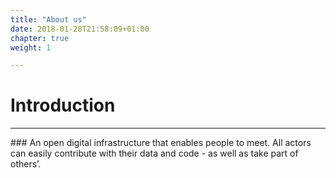 ```yaml
---
title: "About us"
date: 2018-01-28T21:58:09+01:00
chapter: true
weight: 1

---
```

# Introduction
<hr>
### An open digital infrastructure that enables people to meet. 
All actors can easily contribute with their data and code - as well as take part of others’.


